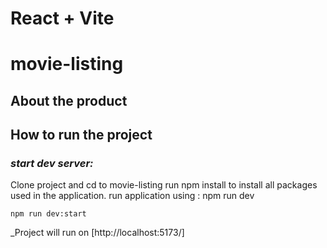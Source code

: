 # React + Vite
# movie-listing

## **About the product**

## **How to run the project**

### _start dev server:_

Clone project and cd to movie-listing
run npm install to install all packages used in the application.
run application using : npm run dev
 

    npm run dev:start

_Project will run on [http://localhost:5173/]


